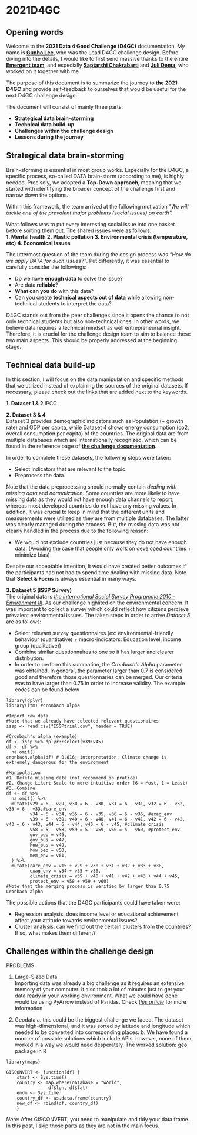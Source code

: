 # 2021D4GC

## Opening words
Welcome to the **2021 Data 4 Good Challenge (D4GC)** documentation. My name is **[Gunho Lee](https://www.linkedin.com/in/gunho-lee/)**, who was the Lead D4GC challenge design. Before diving into the details, I would like to first send massive thanks to the entire **[Emergent team](https://www.linkedin.com/company/emergent-leuven)**, and especially **[Saptarshi Chakrabarti](https://www.linkedin.com/in/csap96/)** and **[Juli Dema](https://www.linkedin.com/in/julidema/)**, who worked on it together with me.

The purpose of this document is to summarize the journey to **the 2021 D4GC** and provide self-feedback to ourselves that would be useful for the next D4GC challenge design.

The document will consist of mainly three parts:
- **Strategical data brain-storming**
- **Technical data build-up**
- **Challenges within the challenge design**
- **Lessons during the journey**

## Strategical data brain-storming
Brain-storming is essential in most group works. Especially for the D4GC, a specific process, so-called DATA brain-storm (according to me), is highly needed. Precisely, we adopted a **Top-Down approach**, meaning that we started with identifying the broader concept of the challenge first and narrow down the options.

Within this framework, the team arrived at the following motivation *"We will tackle one of the prevalent major problems (social issues) on earth".*

What follows was to put every interesting social issue into one basket before sorting them out. The shared issues were as follows:  
**1. Mental health**
**2. Plastic pollution**
**3. Environmental crisis (temperature, etc)**
**4. Economical issues**

The uttermost question of the team during the design process was *"How do we apply DATA for such issues?"*. Put differently, it was essential to carefully consider the followings:  
- Do we have **enough data** to solve the issue?
- Are data **reliable**?
- **What can you do** with this data?
- Can you create **technical aspects out of data** while allowing non-technical students to interpret the data?

D4GC stands out from the peer challenges since it opens the chance to not only technical students but also non-technical ones. In other words, we believe data requires a technical mindset as well entrepreneurial insight. Therefore, it is crucial for the challenge design team to aim to balance these two main aspects. This should be properly addressed at the beginning stage.

## Technical data build-up
In this section, I will focus on the data manipulation and specific methods that we utilized instead of explaining the sources of the original datasets. If necessary, please check out the links that are added next to the keywords.

**1. Dataset 1 & 2**
IPCC. 

**2. Dataset 3 & 4**  
Dataset 3 provides demographic indicators such as Population (+ growth rate) and GDP per capita, while Dataset 4 shows energy consumption (co2, overall consumption per capita) of the countries. The original data are from multiple databases which are internationally recognized, which can be found in the reference page of **[the challenge documentation](https://github.com/nopps07/2021D4GC/blob/main/2021%20D4GC%20Challenge%20Documentation.pdf)**.  

In order to complete these datasets, the following steps were taken:  
  - Select indicators that are relevant to the topic.
  - Preprocess the data.

Note that the data preprocessing should normally contain *dealing with missing data* and *normalization*. Some countries are more likely to have missing data as they would not have enough data channels to report, whereas most developed countries do not have any missing values. In addition, it was crucial to keep in mind that the different units and measurements were utilized as they are from multiple databases. The latter was clearly managed during the process. But, the missing data was not clearly handled in the process due to the following reason:
  - We would not exclude countries just because they do not have enough data. (Avoiding the case that people only work on developed countries + minimize bias)  
 
Despite our acceptable intention, it would have created better outcomes if the participants had not had to spend time dealing with missing data. Note that **Select & Focus** is always essential in many ways.

**3. Dataset 5 (ISSP Survey)**  
The original data is *[the international Social Survey Programme 2010 - Environment III](http://www.issp.org/menu-top/home/)*. As our challenge highlited on the environmental concern. It was important to collect a survey which could reflect how citizens percieve prevalent environmental issues. The taken steps in order to arrive *Dataset 5* are as follows:  
  - Select relevant survey questionnaires (ex: environmental-friendly behaviour (quantitative) + macro-indicators: Education level, income group (qualitative))  
  - Combine similar questionnaires to one so it has larger and clearer distribution.  
  - In order to perform this summation, the *Cronbach's Alpha* parameter was obtained. In general, the parameter larger than 0.7 is considered good and therefore those questionnaries can be merged. Our criteria was to have larger than 0.75 in order to increase validity. The example codes can be found below  
```
library(dplyr)
library(ltm) #cronbach alpha

#Import raw data
#Note that we already have selected relevant questionaires
issp <- read.csv("ISSPtrial.csv", header = TRUE)

#Cronbach's alpha (example)
df <- issp %>% dplyr::select(v39:v45)
df <- df %>% 
  na.omit()
cronbach.alpha(df) # 0.816; interpretation: Climate change is extremely dangerous for the environment

#Manipulation
#1. Delete missing data (not recommend in pratice)
#2. Change Likert Scale to more intuitive order (6 = Most, 1 = Least)
#3. Combine 
df <- df %>%
  na.omit() %>%
  mutate(v29 = 6 - v29, v30 = 6 - v30, v31 = 6 - v31, v32 = 6 - v32, v33 = 6 - v33,#care_env
         v34 = 6 - v34, v35 = 6 - v35, v36 = 6 - v36, #exag_env
         v39 = 6 - v39, v40 = 6 - v40, v41 = 6 - v41, v42 = 6 - v42, v43 = 6 - v43, v44 = 6 - v44, v45 = 6 - v45, #climate_crisis
         v58 = 5 - v58, v59 = 5 - v59, v60 = 5 - v60, #protect_env
         gov_peo = v46,
         gov_bus = v47,
         how_bus = v49,
         how_peo = v50,
         mem_env = v61,
  ) %>%
  mutate(care_env = v15 + v29 + v30 + v31 + v32 + v33 + v38,
         exag_env = v34 + v35 + v36,
         climate_crisis = v39 + v40 + v41 + v42 + v43 + v44 + v45,
         protect_env = v58 + v59 + v60)
#Note that the merging process is verified by larger than 0.75 Cronbach alpha
```

The possible actions that the D4GC participants could have taken were:  
  - Regression analysis: does income level or educational achievement affect your attitude towards environmental issues?
  - Cluster analysis: can we find out the certain clusters from the countries? If so, what makes them different?

## Challenges within the challenge design
PROBLEMS  
1. Large-Sized Data  
Importing data was already a big challenge as it requires an extensive memory of your computer. It also took a lot of minutes just to get your data ready in your working environment. What we could have done would be using PyArrow instead of Pandas. Check *[this article](https://medium.com/towards-data-science/stop-using-pandas-to-read-write-data-this-alternative-is-7-times-faster-893301633475)* for more information 
		
2. Geodata
a. this could be the biggest challenge we faced. The dataset was high-dimensional, and it was sorted by latitude and longitude which needed to be converted into corresponding places. 
b. We have found a number of possible solutions which include APIs, however, none of them worked in a way we would need desperately.
The worked solution: geo package in R 

```
library(maps)

GISCONVERT <- function(df) {
  	start <- Sys.time()
  	country <- map.where(database = "world",
            	df$lon, df$lat)
  	endm <- Sys.time
  	country_df <- as.data.frame(country)
  	new_df <- rbind(df, country_df)
	}
```
*Note*: After GISCONVERT, you need to manipulate and tidy your data frame. In this post, I skip those parts as they are not in the main focus.

